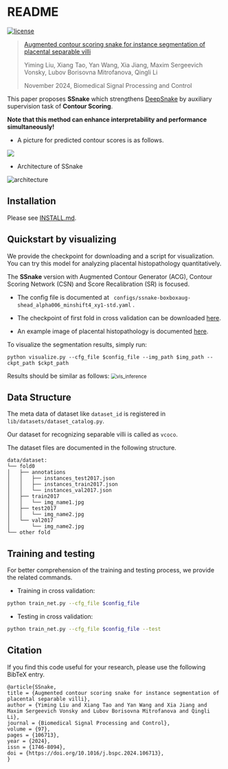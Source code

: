 # README

[![license](https://img.shields.io/github/license/Psilym/SSnake.svg)](LICENSE)

> [Augmented contour scoring snake for instance segmentation of placental separable villi](https://10.1016/j.bspc.2024.106713)
>
> Yiming Liu, Xiang Tao, Yan Wang, Xia Jiang, Maxim Sergeevich Vonsky, Lubov Borisovna Mitrofanova, Qingli Li
>
> November 2024, Biomedical Signal Processing and Control

This paper proposes **SSnake** which strengthens [DeepSnake](https://github.com/zju3dv/snake) by auxiliary supervision task of **Contour Scoring**. 

**Note that this method can enhance interpretability and performance simultaneously!**

- A picture for predicted contour scores is as follows.

![](/home/psilym/Phdoing/red-house/dsnake/snake-pan2-github/readme/vis_score.png)

- Architecture of SSnake

![architecture](/home/psilym/Phdoing/red-house/dsnake/snake-pan2-github/readme/architecture.png)

## Installation

Please see [INSTALL.md](INSTALL.md).

## Quickstart by visualizing

We provide the checkpoint for downloading and a script for visualization. You can try this model for analyzing placental histopathology quantitatively.

The **SSnake** version with Augmented Contour Generator (ACG), Contour Scoring Network (CSN) and Score Recalibration (SR) is focused.

- The config file is documented at  ` configs/ssnake-boxboxaug-shead_alpha006_minshift4_xy1-std.yaml` .

- The checkpoint of first fold in cross validation can be downloaded [here](https://drive.google.com/file/d/1DGczjZoFJ0XmRWwg08h5SyinqMvO8kPn/view?usp=sharing).  

- An example image of placental histopathology is documented [here](readme/example.jpg).

To visualize the segmentation results, simply run:

```shell
python visualize.py --cfg_file $config_file --img_path $img_path --ckpt_path $ckpt_path
```

Results should be similar as follows:
<img src="/home/psilym/Phdoing/red-house/dsnake/snake-pan2-github/readme/vis_inference.png" alt="vis_inference" style="zoom:80%;" />

## Data Structure

The meta data of dataset like `dataset_id` is registered in `lib/datasets/dataset_catalog.py`. 

Our dataset for recognizing separable villi is called as `vcoco`.

The dataset files are documented in the following structure.
```
data/dataset:
└── fold0
│   ├── annotations
│   │   ├── instances_test2017.json
│   │   ├── instances_train2017.json
│   │   └── instances_val2017.json
│   ├── train2017
│   │   └── img_name1.jpg
│   ├── test2017
│   │   └── img_name2.jpg
│   └── val2017
│       └── img_name2.jpg
└── other fold
```

## Training and testing

For better comprehension of the training and testing process, we provide the related commands.

- Training in cross validation: 

```bash
python train_net.py --cfg_file $config_file
```

- Testing in cross validation: 

```bash
python train_net.py --cfg_file $config_file --test
```

## Citation

If you find this code useful for your research, please use the following BibTeX entry.

```
@article{SSnake,
title = {Augmented contour scoring snake for instance segmentation of placental separable villi},
author = {Yiming Liu and Xiang Tao and Yan Wang and Xia Jiang and Maxim Sergeevich Vonsky and Lubov Borisovna Mitrofanova and Qingli Li},
journal = {Biomedical Signal Processing and Control},
volume = {97},
pages = {106713},
year = {2024},
issn = {1746-8094},
doi = {https://doi.org/10.1016/j.bspc.2024.106713},
}
```

